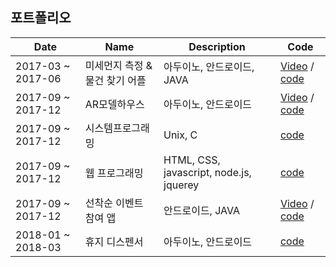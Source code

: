 
## 포트폴리오
 
 
|Date   | Name    |  Description  |Code   |
| ---| ----- | --- | --- |
| 2017-03 ~ 2017-06 |미세먼지 측정 & 물건 찾기 어플  |아두이노, 안드로이드, JAVA  | [Video](https://www.youtube.com/watch?v=LUzZvpLUGbA) / [code](https://github.com/Feelgu/portfolio/tree/master/HomeAutoamation) 
| 2017-09 ~ 2017-12 | AR모델하우스|아두이노, 안드로이드 | [Video](https://www.youtube.com/watch?v=SvM8SG8zjrA) / [code](https://github.com/Feelgu/portfolio/tree/master/AR%20model%20house)
| 2017-09 ~ 2017-12 | 시스템프로그래밍| Unix, C  | [code](https://github.com/Feelgu/portfolio/tree/master/System%20Programming)
| 2017-09 ~ 2017-12 | 웹 프로그래밍| HTML, CSS, javascript, node.js, jquerey  | [code](https://github.com/Feelgu/Eventbrite-imitation)
| 2017-09 ~ 2017-12 | 선착순 이벤트 참여 앱| 안드로이드, JAVA  | [Video](https://www.youtube.com/watch?v=rX_47azwRDs) / [code](https://github.com/Feelgu/portfolio/tree/master/Sequent)
| 2018-01 ~ 2018-03| 휴지 디스펜서| 아두이노, 안드로이드  | [code](https://github.com/Feelgu/portfolio/tree/master/toilet%20paper%20dispenser)
